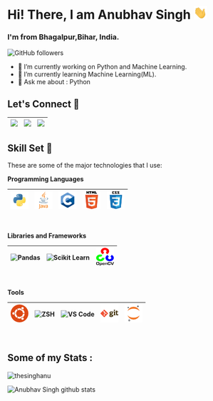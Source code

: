 <h1>Hi! There, I am <a>Anubhav Singh</a> <img  src="https://raw.githubusercontent.com/ABSphreak/ABSphreak/master/gifs/Hi.gif" width="30px"></h1>

<h3>I'm from Bhagalpur,Bihar, India.</h3>
<img alt="GitHub followers" 
src="https://img.shields.io/github/followers/thesinghanu?style=social"> 

- 🔭 I’m currently working on Python and Machine Learning.
- 🌱 I’m currently learning Machine Learning(ML).
- 💬 Ask me about : Python 

## Let's Connect :handshake:

<a href="https://www.linkedin.com/in/anubhav-singh-6b659516a/"><img src="https://cdn2.iconfinder.com/data/icons/social-media-2285/512/1_Linkedin_unofficial_colored_svg-128.png" width="40"></a>|<a href="https://twitter.com/thesinghanubhav"><img src="https://cdn2.iconfinder.com/data/icons/social-media-2285/512/1_Twitter3_colored_svg-128.png" width="40"></a>|<a href="mailto:singh.anubhav2012@gmail.com"><img src="https://1000logos.net/wp-content/uploads/2021/05/Gmail-logo-768x432.png" width="40"></a>
|--|--|--|

## Skill Set :muscle:

These are some of the major technologies that I use:

**Programming Languages**

<img title="Python" alt="Python" width="40px" src="https://raw.githubusercontent.com/github/explore/master/topics/python/python.png" />|<img alt="Java" title="Java" width="40px" src="https://raw.githubusercontent.com/github/explore/master/topics/java/java.png">|<img title="C" alt="C" width="40px" src="https://raw.githubusercontent.com/github/explore/master/topics/c/c.png"> |<img title="HTML" alt="HTML" width="40px" src="https://raw.githubusercontent.com/github/explore/master/topics/html/html.png">| <img title="CSS" alt="CSS" width="40px" src="https://raw.githubusercontent.com/github/explore/master/topics/css/css.png">
|--|--|--|--|--|
<br>

**Libraries and Frameworks**

<img title="Pandas" alt="Pandas" width="40px" src="https://lifewithdata.com/wp-content/uploads/2021/12/pandas-1.jpg">|<img title="Scikit Learn" alt="Scikit Learn" width="40px" src="https://upload.wikimedia.org/wikipedia/commons/thumb/0/05/Scikit_learn_logo_small.svg/1200px-Scikit_learn_logo_small.svg.png">|<img title="OpenCV" alt="OpenCV" width="40px" src="https://raw.githubusercontent.com/github/explore/master/topics/opencv/opencv.png">|
|--|--|--|
<br>


**Tools**

<img title="Ubuntu" alt="Ubuntu" width="40px" src="https://raw.githubusercontent.com/github/explore/master/topics/ubuntu/ubuntu.png">|<img title="ZSH" alt="ZSH" width="40px" src="https://s3.amazonaws.com/ohmyzsh/oh-my-zsh-logo.png">|<img title="VS Code" alt="VS Code" width="40px" src="https://img.icons8.com/fluent/48/000000/visual-studio-code-2019.png">|<img title="git" alt="git" width="40px" src="https://raw.githubusercontent.com/github/explore/master/topics/git/git.png">|<img title="Jupyter Notebook" alt="Jupyter" width="40px" src="https://raw.githubusercontent.com/github/explore/master/topics/jupyter-notebook/jupyter-notebook.png">
|--|--|--|--|--|
<br>

## Some of my Stats :
<p><img align="center" src="https://github-readme-stats.vercel.app/api/top-langs/?username=thesinghanu&layout=compact" alt="thesinghanu" /></p>

![Anubhav Singh github stats](https://github-readme-stats.vercel.app/api?username=thesinghanu&show_icons=true&theme=tokyonight)
<br>


